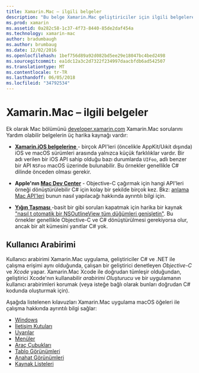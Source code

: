 ```yaml
---
title: Xamarin.Mac – ilgili belgeler
description: "Bu belge Xamarin.Mac geliştiriciler için ilgili belgelere bağlantılar sağlar: Xamarin.iOS belgeler, Apple'nın Mac Geliştirme Merkezi ve kullanıcı arabirimleri Xamarin.Mac ile nasıl oluşturulacağını açıklayan çeşitli kılavuzları."
ms.prod: xamarin
ms.assetid: 0a282c58-1c37-4f73-8440-85de2daf454a
ms.technology: xamarin-mac
author: bradumbaugh
ms.author: brumbaug
ms.date: 12/02/2016
ms.openlocfilehash: 1bef756d89a92d082bd5ee29e18047bc4bed2498
ms.sourcegitcommit: ea1dc12a3c2d7322f234997daacbfdb6ad542507
ms.translationtype: MT
ms.contentlocale: tr-TR
ms.lasthandoff: 06/05/2018
ms.locfileid: "34792534"
---
```

# <a name="xamarinmac--related-documentation"></a>Xamarin.Mac – ilgili belgeler

Ek olarak Mac bölümünü [developer.xamarin.com](~/mac/get-started/index.md) Xamarin.Mac sorularını Yardım olabilir belgelerin üç harika kaynağı vardır:

- [**Xamarin.iOS belgelerine** ](~/ios/get-started/index.md) - birçok API'leri (öncelikle AppKit/Uıkit dışında) iOS ve macOS sürümleri arasında yalnızca küçük farklılıklar vardır. Bir adı verilen bir iOS API sahip olduğu bazı durumlarda `UIFoo`, adlı benzer bir API `NSFoo` macOS üzerinde bulunabilir. Bu örnekler genellikle C# dilinde önceden olması gerekir.

- **Apple'nın [Mac Dev Center](https://developer.apple.com/devcenter/mac/)**  - Objective-C çağırmak için hangi API'leri örneği dönüştürülebilir C# için kolay bir şekilde birçok kez. Bkz: [anlama Mac API'leri](~/mac/app-fundamentals/mac-apis.md) bunun nasıl yapılacağı hakkında ayrıntılı bilgi için.

- [**Yığın Taşması** ](http://stackoverflow.com/) -basit bir gibi soruları kapatmak için harika bir kaynak ["nasıl t otomatik bir NSOutlineView tüm düğümleri genişletin"](http://stackoverflow.com/questions/519751/nsoutlineview-auto-expand-all-nodes). Bu örnekler genellikle Objective-C ve C# dönüştürülmesi gerekiyorsa olur, ancak bir alt kümesini yanıtlar C# yok.

## <a name="user-interface"></a>Kullanıcı Arabirimi

Kullanıcı arabirimi Xamarin.Mac uygulama, geliştiriciler C# ve .NET ile çalışma erişimi aynı olduğunda, çalışan bir geliştirici denetleyen *Objective-C* ve *Xcode* yapar. Xamarin.Mac Xcode ile doğrudan tümleşir olduğundan, geliştirici Xcode'nın kullanabilir _arabirimi Oluşturucu_ ve bir uygulamanın kullanıcı arabirimleri korumak (veya isteğe bağlı olarak bunları doğrudan C# kodunda oluşturmak için).

Aşağıda listelenen kılavuzları Xamarin.Mac uygulama macOS öğeleri ile çalışma hakkında ayrıntılı bilgi sağlar:

- [Windows](~/mac/user-interface/window.md)
- [İletişim Kutuları](~/mac/user-interface/dialog.md)
- [Uyarılar](~/mac/user-interface/alert.md)
- [Menüler](~/mac/user-interface/menu.md)
- [Araç Çubukları](~/mac/user-interface/toolbar.md)
- [Tablo Görünümleri](~/mac/user-interface/table-view.md)
- [Anahat Görünümleri](~/mac/user-interface/outline-view.md)
- [Kaynak Listeleri](~/mac/user-interface/source-list.md)
